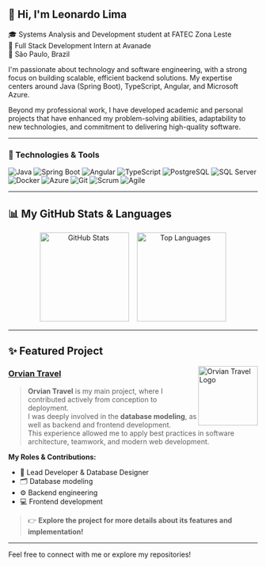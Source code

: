 ## 👋 Hi, I'm Leonardo Lima

🎓 Systems Analysis and Development student at FATEC Zona Leste  
💼 Full Stack Development Intern at Avanade  
📍 São Paulo, Brazil

I'm passionate about technology and software engineering, with a strong focus on building scalable, efficient backend solutions. My expertise centers around Java (Spring Boot), TypeScript, Angular, and Microsoft Azure.

Beyond my professional work, I have developed academic and personal projects that have enhanced my problem-solving abilities, adaptability to new technologies, and commitment to delivering high-quality software.

---

### 🚀 Technologies & Tools

![Java](https://img.shields.io/badge/Java-007396?style=for-the-badge&logo=java&logoColor=white)
![Spring Boot](https://img.shields.io/badge/Spring_Boot-6DB33F?style=for-the-badge&logo=spring-boot&logoColor=white)
![Angular](https://img.shields.io/badge/Angular-DD0031?style=for-the-badge&logo=angular&logoColor=white)
![TypeScript](https://img.shields.io/badge/TypeScript-3178C6?style=for-the-badge&logo=typescript&logoColor=white)
![PostgreSQL](https://img.shields.io/badge/PostgreSQL-4169E1?style=for-the-badge&logo=postgresql&logoColor=white)
![SQL Server](https://img.shields.io/badge/SQL_Server-CC2927?style=for-the-badge&logo=microsoft-sql-server&logoColor=white)
![Docker](https://img.shields.io/badge/Docker-2496ED?style=for-the-badge&logo=docker&logoColor=white)
![Azure](https://img.shields.io/badge/Azure-0078D4?style=for-the-badge&logo=microsoft-azure&logoColor=white)
![Git](https://img.shields.io/badge/Git-F05032?style=for-the-badge&logo=git&logoColor=white)
![Scrum](https://img.shields.io/badge/Scrum-6DB33F?style=for-the-badge&logo=trello&logoColor=white)
![Agile](https://img.shields.io/badge/Agile-29ABE2?style=for-the-badge&logo=agile&logoColor=white)

---

## 📊 My GitHub Stats & Languages

<p align="center">
  <img src="https://github-readme-stats.vercel.app/api?username=leolimaferreira&show_icons=true&theme=radical" alt="GitHub Stats" height="180">
  &nbsp;&nbsp;
  <img src="https://github-readme-stats.vercel.app/api/top-langs/?username=leolimaferreira&layout=compact&theme=radical" alt="Top Languages" height="180">
</p>

---

## ✨ Featured Project

<a href="https://github.com/Orvian-Travel" target="_blank">
  <img src="[https://github.com/Orvian-Travel/.github/raw/main/assets/logo.png](https://avatars.githubusercontent.com/u/218777610?s=200&v=4)" alt="Orvian Travel Logo" width="120" align="right"/>
</a>

### [Orvian Travel](https://github.com/Orvian-Travel)

> **Orvian Travel** is my main project, where I contributed actively from conception to deployment.  
> I was deeply involved in the **database modeling**, as well as backend and frontend development.  
> This experience allowed me to apply best practices in software architecture, teamwork, and modern web development.

**My Roles & Contributions:**
- 🎯 Lead Developer & Database Designer
- 🗂️ Database modeling
- ⚙️ Backend engineering
- 💻 Frontend development

> 👉 **Explore the project for more details about its features and implementation!**

---

Feel free to connect with me or explore my repositories!
